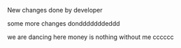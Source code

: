 
New changes done by developer

some more changes dondddddddeddd

we are dancing here
money is nothing without me
cccccc

